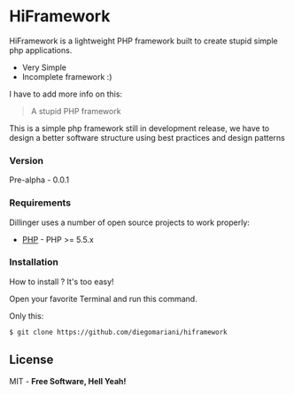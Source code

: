 # HiFramework

HiFramework is a lightweight PHP framework built to create stupid simple php applications.

  - Very Simple
  - Incomplete framework :)

I have to add more info on this:

> A stupid PHP framework

This is a simple php framework still in development release, we have to design a better software structure using best practices and design patterns  

### Version
Pre-alpha - 0.0.1

### Requirements

Dillinger uses a number of open source projects to work properly:

* [PHP] - PHP >= 5.5.x

### Installation

How to install ? It's too easy!

Open your favorite Terminal and run this command.

Only this:
```sh
$ git clone https://github.com/diegomariani/hiframework
```
License
----

MIT -
**Free Software, Hell Yeah!**

[PHP]:http://php.net/

